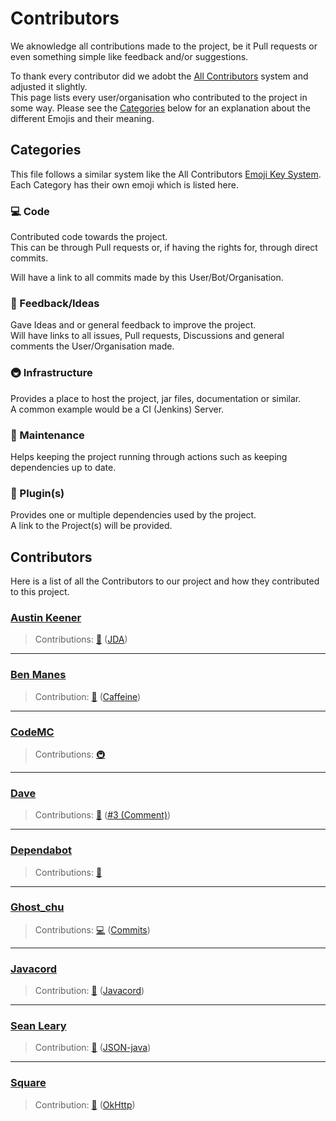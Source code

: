 [all-contributors]: https://allcontributors.org
[emojis]: https://allcontributors.org/docs/en/emoji-key

<!-- Austin Keener -->
[dv8fromtheworld]: https://github.com/DV8FromTheWorld
[jda]: https://github.com/DV8FromTheWorld/JDA

<!-- Ben Manes -->
[benmanes]: https://github.com/ben-manes
[caffeine]: https://github.com/ben-manes/Caffeine

<!-- CodeMC -->
[codemc]: https://github.com/codemc

<!-- Dave -->
[davidrockin]: https://github.com/DavidRockin
[david_comment]: https://github.com/botblock/JavaBotBlockAPI/pull/3#issuecomment-522036554

<!-- Dependabot -->
[dependabot]: https://github.com/Dependabot

<!-- Ghost_chu -->
[ghostchu]: https://github.com/ghost-chu
[ghostchu_commits]: https://github.com/botblock/JavaBotBlockAPI/commits?author=ghost-chu

<!-- Javacord -->
[javacord]: https://github.com/javacord
[javacord-lib]: https://github.com/javacord/Javacord

<!-- Sean Leary -->
[stleary]: https://github.com/stleary
[json-java]: https://github.com/stleary/JSON-java

<!-- Square -->
[square]: https://github.com/square
[okhttp]: https://github.com/square/OkHttp

# Contributors
We aknowledge all contributions made to the project, be it Pull requests or even something simple like feedback and/or suggestions.

To thank every contributor did we adobt the [All Contributors][all-contributors] system and adjusted it slightly.  
This page lists every user/organisation who contributed to the project in some way. Please see the [Categories](#categories) below for an explanation about the different Emojis and their meaning.

## Categories
This file follows a similar system like the All Contributors [Emoji Key System][emojis].  
Each Category has their own emoji which is listed here.

### 💻 Code
Contributed code towards the project.  
This can be through Pull requests or, if having the rights for, through direct commits.

Will have a link to all commits made by this User/Bot/Organisation.

### 🤔 Feedback/Ideas
Gave Ideas and or general feedback to improve the project.  
Will have links to all issues, Pull requests, Discussions and general comments the User/Organisation made.

### 🚇 Infrastructure
Provides a place to host the project, jar files, documentation or similar.  
A common example would be a CI (Jenkins) Server.

### 🚧 Maintenance
Helps keeping the project running through actions such as keeping dependencies up to date.

### 🔌 Plugin(s)
Provides one or multiple dependencies used by the project.  
A link to the Project(s) will be provided.

## Contributors
Here is a list of all the Contributors to our project and how they contributed to this project.

### [Austin Keener][dv8fromtheworld]

> Contributions: [🔌](#-plugins "Plugin(s)") ([JDA])

----
### [Ben Manes][benmanes]

> Contribution: [🔌](#-plugins "Plugin(s)") ([Caffeine])

----
### [CodeMC][codemc]

> Contributions: [🚇](#-infrastructure "Infrastructure")

----
### [Dave][davidrockin]

> Contributions: [🤔](#-feedbackideas "Feedback/Ideas") ([#3 (Comment)][david_comment])

----
### [Dependabot]

> Contributions: [🚧](#-maintenance "Maintenance")

----
### [Ghost_chu][ghostchu]

> Contributions: [💻](#-code "Code") ([Commits][ghostchu_commits])

----
### [Javacord]

> Contribution: [🔌](#-plugins "Plugin(s)") ([Javacord][javacord-lib])

----
### [Sean Leary][stleary]

> Contribution: [🔌](#-plugins "Plugin(s)") ([JSON-java][json-java])

----
### [Square][square]

> Contribution: [🔌](#-plugins "Plugin(s)") ([OkHttp])
